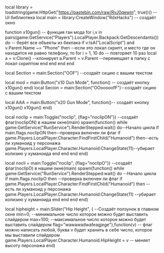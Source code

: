 local library = loadstring(game:HttpGet("https://pastebin.com/raw/RvJ0qewm", true))() --UI библиотека
local main = library:CreateWindow("RdxHacks") -- создаёт окно

function x10gun() -- функция ган мода
for i,v in pairs(game:GetService("Players").LocalPlayer.Backpack:GetDescendants()) do -- берёт все объекты из бекпака
	if v:IsA("LocalScript") and v.Parent.Name ~= "Phone" then --если это локал скрипт, и место где он находится не равно телефону, то
		for i = 1, 10 do -- повторяет 10 раз
		local a = v:Clone() --клонирует
		a.Parent = v.Parent --перемещает в папку с локал скриптом
	end
end
end
end

local Section = main:Section("OOF") --создаёт скцию с вашим текстом

local mod = main:Button("x10 Gun Mode", function() -- создаёт кнопку
x10gun()
end)
local Secion = main:Section("OOooooofF")--создаёт скцию с вашим текстом

local AAA = main:Button("x20 Gun Mode", function()-- создаёт кнопку
x10gun()
x10gun()
end)

local noclip = main:Toggle("noclip", {flag="noclipON"}) --создаёт флаг(noclipON) в нашем окне(main)
spawn(function()
while game:GetService("RunService").RenderStepped:wait() do--Начало цикла
	if main.flags.noclipON then--проверка включен ли флаг
		if game.Players.LocalPlayer.Character:FindFirstChild("Humanoid") then--есть ли хуманоид у персонажа
			game.Players.LocalPlayer.Character.Humanoid:ChangeState(11)--убирает колизию у хуманоида
		end
	end
end
end)

local nocli = main:Toggle("noclip", {flag="noclipO"}) --создаёт флаг(noclipO) в нашем окне(main)
spawn(function()
while game:GetService("RunService").RenderStepped:wait() do --Начало цикла
	if main.flags.noclipO then --проверка включен ли флаг
		if game.Players.LocalPlayer.Character:FindFirstChild("Humanoid") then --есть ли хуманоид у персонажа
			game.Players.LocalPlayer.Character.Humanoid:ChangeState(11) --убирает колизию у хуманоида
		end
	end
end
end)

local hipheight = main:Slider("Hip Height", { --Создаёт ползунок в главном окне
min=0; --минимальное число которое можно будет выставить слайдером
max=100; --максимальное число которое можно будет выставить слайдером
flag="wawawadwafeagjege"},function(v) -- флаг можно написать любой, буква v будет хранить в себе число, которое мы выставили слайдером
game.Players.LocalPlayer.Character.Humanoid.HipHeight = v -- меняет высоту персонажа
end)
